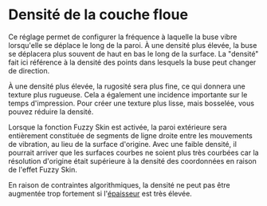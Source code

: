 Densité de la couche floue
===

Ce réglage permet de configurer la fréquence à laquelle la buse vibre lorsqu'elle se déplace le long de la paroi. À une densité plus élevée, la buse se déplacera plus souvent de haut en bas le long de la surface. La "densité" fait ici référence à la densité des points dans lesquels la buse peut changer de direction.

À une densité plus élevée, la rugosité sera plus fine, ce qui donnera une texture plus rugueuse. Cela a également une incidence importante sur le temps d'impression. Pour créer une texture plus lisse, mais bosselée, vous pouvez réduire la densité.

Lorsque la fonction Fuzzy Skin est activée, la paroi extérieure sera entièrement constituée de segments de ligne droite entre les mouvements de vibration, au lieu de la surface d'origine. Avec une faible densité, il pourrait arriver que les surfaces courbes ne soient plus très courbées car la résolution d'origine était supérieure à la densité des coordonnées en raison de l'effet Fuzzy Skin.

En raison de contraintes algorithmiques, la densité ne peut pas être augmentée trop fortement si l'[épaisseur](./magic_fuzzy_skin_thickness.md) est très élevée.
